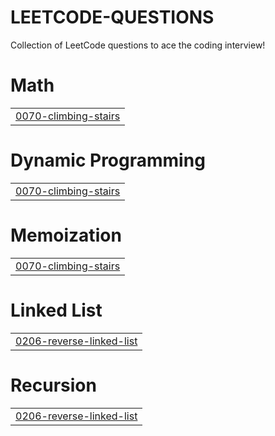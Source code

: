 # LEETCODE-QUESTIONS
Collection of LeetCode questions to ace the coding interview!


# Math
|  |
| ------- |
| [0070-climbing-stairs](https://github.com/IshanChand/LEETCODE-QUESTIONS/tree/master/0070-climbing-stairs) |
# Dynamic Programming
|  |
| ------- |
| [0070-climbing-stairs](https://github.com/IshanChand/LEETCODE-QUESTIONS/tree/master/0070-climbing-stairs) |
# Memoization
|  |
| ------- |
| [0070-climbing-stairs](https://github.com/IshanChand/LEETCODE-QUESTIONS/tree/master/0070-climbing-stairs) |
# Linked List
|  |
| ------- |
| [0206-reverse-linked-list](https://github.com/IshanChand/LEETCODE-QUESTIONS/tree/master/0206-reverse-linked-list) |
# Recursion
|  |
| ------- |
| [0206-reverse-linked-list](https://github.com/IshanChand/LEETCODE-QUESTIONS/tree/master/0206-reverse-linked-list) |